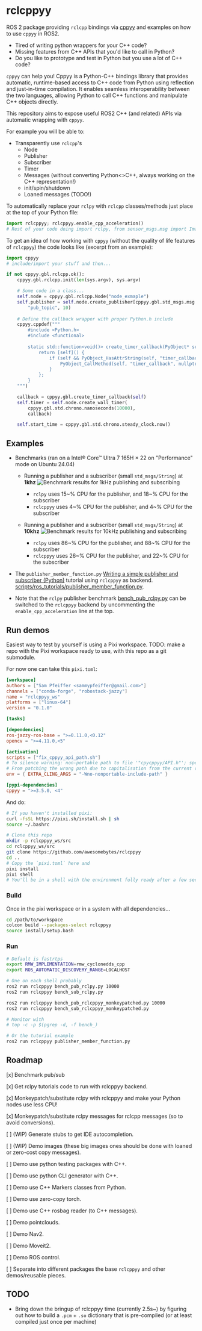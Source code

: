 # rclcppyy

ROS 2 package providing `rclcpp` bindings via [cppyy](https://cppyy.readthedocs.io/en/latest/) and examples on how to use `cppyy` in ROS2.

* Tired of writing python wrappers for your C++ code?
* Missing features from C++ APIs that you'd like to call in Python?
* Do you like to prototype and test in Python but you use a lot of C++ code?

`cppyy` can help you! Cppyy is a Python-C++ bindings library that provides automatic, runtime-based access to C++ code from Python using reflection and just-in-time compilation. It enables seamless interoperability between the two languages, allowing Python to call C++ functions and manipulate C++ objects directly.

This repository aims to expose useful ROS2 C++ (and related) APIs via automatic wrapping with `cppyy`.

For example you will be able to:
* Transparently use `rclcpp`'s
    * Node
    * Publisher
    * Subscriber
    * Timer
    * Messages (without converting Python<>C++, always working on the C++ representation!)
    * init/spin/shutdown
    * Loaned messages (TODO!)

To automatically replace your `rclpy` with `rclcpp` classes/methods just place at the top of your Python file:
```python
import rclcppyy; rclcppyy.enable_cpp_acceleration()
# Rest of your code doing import rclpy, from sensor_msgs.msg import Image... etc
```

To get an idea of how working with `cppyy` (without the quality of life features of `rclcppyy`) the code looks like (excerpt from an example):
```python
import cppyy
# include/import your stuff and then...

if not cppyy.gbl.rclcpp.ok():
    cppyy.gbl.rclcpp.init(len(sys.argv), sys.argv)

    # Some code in a class...
    self.node = cppyy.gbl.rclcpp.Node("node_exmaple")
    self.publisher = self.node.create_publisher[cppyy.gbl.std_msgs.msg.String](
        "pub_topic", 10)
        
    # Define the callback wrapper with proper Python.h include
    cppyy.cppdef("""
        #include <Python.h>
        #include <functional>
        
        static std::function<void()> create_timer_callback(PyObject* self) {
            return [self]() {
                if (self && PyObject_HasAttrString(self, "timer_callback")) {
                    PyObject_CallMethod(self, "timer_callback", nullptr);
                }
            };
        }
    """)

    callback = cppyy.gbl.create_timer_callback(self)
    self.timer = self.node.create_wall_timer(
        cppyy.gbl.std.chrono.nanoseconds(10000),
        callback)

    self.start_time = cppyy.gbl.std.chrono.steady_clock.now()
```

## Examples

* Benchmarks (ran on a Intel® Core™ Ultra 7 165H × 22 on "Performance" mode on Ubuntu 24.04)
    * Running a publisher and a subscriber (small `std_msgs/String`) at **1khz**
    ![Benchmark results for 1kHz publishing and subscribing](media/benchmark_pub_sub_1k_hz.png)
        * `rclpy` uses 15~% CPU for the publisher, and 18~% CPU for the subscriber
        * `rclcppyy` uses 4~% CPU for the publisher, and 4~% CPU for the subscriber

    * Running a publisher and a subscriber (small `std_msgs/String`) at **10khz**
    ![Benchmark results for 10kHz publishing and subscribing](media/benchmark_pub_sub_10k_hz.png)
        * `rclpy` uses 86~% CPU for the publisher, and 88~% CPU for the subscriber
        * `rclcppyy` uses 26~% CPU for the publisher, and 22~% CPU for the subscriber

* The `publisher_member_function.py` [Writing a simple publisher and subscriber (Python)](https://docs.ros.org/en/jazzy/Tutorials/Beginner-Client-Libraries/Writing-A-Simple-Py-Publisher-And-Subscriber.html) tutorial using `rclcppyy` as backend. [scripts/ros_tutorials/publisher_member_function.py](scripts/ros_tutorials/publisher_member_function.py).
* Note that the `rclpy` publisher benchmark [bench_pub_rclpy.py](scripts/benchmarks/bench_pub_rclpy.py) can be switched to the `rclcppyy` backend by uncommenting the `enable_cpp_acceleration` line at the top.


## Run demos
Easiest way to test by yourself is using a Pixi workspace. TODO: make a repo with the Pixi workspace ready to use, with this repo as a git submodule.

For now one can take this `pixi.toml`:
```toml
[workspace]
authors = ["Sam Pfeiffer <sammypfeiffer@gmail.com>"]
channels = ["conda-forge", "robostack-jazzy"]
name = "rclcppyy_ws"
platforms = ["linux-64"]
version = "0.1.0"

[tasks]

[dependencies]
ros-jazzy-ros-base = ">=0.11.0,<0.12"
opencv = ">=4.11.0,<5"

[activation]
scripts = ["fix_cppyy_api_path.sh"]
# To silence warning: non-portable path to file '"cpycppyy/API.h"'; specified path differs in case from file name on disk [-Wnonportable-include-path]
# From patching the wrong path due to capitalisation from the current cppyy packaged version
env = { EXTRA_CLING_ARGS = "-Wno-nonportable-include-path" }

[pypi-dependencies]
cppyy = ">=3.5.0, <4"
```

And do:
```bash
# If you haven't installed pixi:
curl -fsSL https://pixi.sh/install.sh | sh
source ~/.bashrc

# Clone this repo
mkdir -p rclcppyy_ws/src
cd rclcppyy_ws/src
git clone https://github.com/awesomebytes/rclcppyy
cd ..
# Copy the `pixi.toml` here and
pixi install
pixi shell
# You'll be in a shell with the environment fully ready after a few seconds
```


### Build

Once in the pixi workspace or in a system with all dependencies...

```bash
cd /path/to/workspace
colcon build --packages-select rclcppyy
source install/setup.bash
```

### Run

```bash
# Default is fastrtps
export RMW_IMPLEMENTATION=rmw_cyclonedds_cpp
export ROS_AUTOMATIC_DISCOVERY_RANGE=LOCALHOST

# One on each shell probably
ros2 run rclcppyy bench_pub_rclpy.py 10000
ros2 run rclcppyy bench_sub_rclpy.py

ros2 run rclcppyy bench_pub_rclcppyy_monkeypatched.py 10000
ros2 run rclcppyy bench_sub_rclcppyy_monkeypatched.py

# Monitor with
# top -c -p $(pgrep -d, -f bench_)

# Or the tutorial example
ros2 run rclcppyy publisher_member_function.py
```

## Roadmap

[x] Benchmark pub/sub

[x] Get rclpy tutorials code to run with rclcppyy backend.

[x] Monkeypatch/substitute rclpy with rclcppyy and make your Python nodes use less CPU!

[x] Monkeypatch/substitute rclpy messages for rclcpp messages (so to avoid conversions).

[ ] (WIP) Generate stubs to get IDE autocompletion.

[ ] (WIP) Demo images (these big images ones should be done with loaned or zero-cost copy messages).

[ ] Demo use python testing packages with C++.

[ ] Demo use python CLI generator with C++.

[ ] Demo use C++ Markers classes from Python.

[ ] Demo use zero-copy torch.

[ ] Demo use C++ rosbag reader (to C++ messages).

[ ] Demo pointclouds.

[ ] Demo Nav2.

[ ] Demo Moveit2.

[ ] Demo ROS control.

[ ] Separate into different packages the base `rclcppyy` and other demos/reusable pieces.


## TODO

* Bring down the bringup of rclcppyy time (currently 2.5s~) by figuring out how to build a `.pcm` + `.so` dictionary that is pre-compiled (or at least compiled just once per machine)